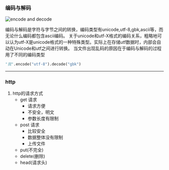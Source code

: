 ### 编码与解码

![encode and decode](https://img2018.cnblogs.com/blog/733013/201812/733013-20181222072124440-1244874607.png)  


编码与解码是字符与字节之间的转换，编码类型有unicode,utf-8,gbk,ascii等，而无论什么编码都包含ascii编码。
关于unicode和utf-X格式的编码关系，粗略地可以认为utf-X是unicode格式的一种特殊类型。实际上在存储utf数据时，内部会自动在Unicode和utf之间进行转换。
当文件出现乱码的原因在于编码与解码的过程用了不同的编码类型
```python
"我".encode("utf-8").decode("gbk")
```

---
### http
1. http的请求方式
    * get 请求
        * 请求方便
        * 不安全，明文
        * 参数长度有限制
    * post 请求
        * 比较安全
        * 数据整体没有限制
        * 上传文件
    * put(不完全)
    * delete(删除)
    * head(请求头)
